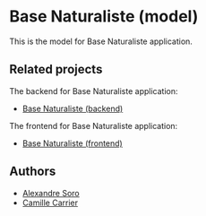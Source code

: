 # Base Naturaliste (model)

This is the model for Base Naturaliste application.

## Related projects

The backend for Base Naturaliste application:

- [Base Naturaliste (backend)](https://github.com/alexandresoro/basenaturaliste-backend)

The frontend for Base Naturaliste application:

- [Base Naturaliste (frontend)](https://github.com/alexandresoro/basenaturaliste-frontend)

## Authors

- [Alexandre Soro](https://github.com/alexandresoro)
- [Camille Carrier](https://github.com/camillecarrier)
